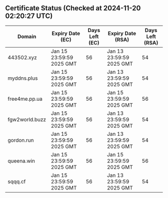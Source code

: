 ## Certificate Status (Checked at 2024-11-20 02:20:27 UTC)
| Domain | Expiry Date (EC) | Days Left (EC) | Expiry Date (RSA) | Days Left (RSA) |
|--------|-------------------|----------------|--------------------|--------------------|
| 443502.xyz | Jan 15 23:59:59 2025 GMT | 56 | Jan 13 23:59:59 2025 GMT | 54 |
| myddns.plus | Jan 15 23:59:59 2025 GMT | 56 | Jan 13 23:59:59 2025 GMT | 54 |
| free4me.pp.ua | Jan 15 23:59:59 2025 GMT | 56 | Jan 15 23:59:59 2025 GMT | 56 |
| fgw2world.buzz | Jan 15 23:59:59 2025 GMT | 56 | Jan 13 23:59:59 2025 GMT | 54 |
| gordon.run | Jan 15 23:59:59 2025 GMT | 56 | Jan 13 23:59:59 2025 GMT | 54 |
| queena.win | Jan 15 23:59:59 2025 GMT | 56 | Jan 15 23:59:59 2025 GMT | 56 |
| sqqq.cf | Jan 15 23:59:59 2025 GMT | 56 | Jan 13 23:59:59 2025 GMT | 54 |
